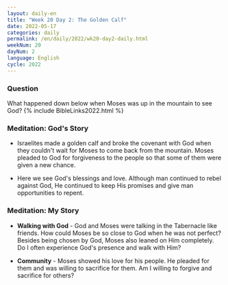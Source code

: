 ```yaml
---
layout: daily-en
title: "Week 20 Day 2: The Golden Calf"
date: 2022-05-17
categories: daily
permalink: /en/daily/2022/wk20-day2-daily.html
weekNum: 20
dayNum: 2
language: English
cycle: 2022
---
```

### Question     
What happened down below when Moses was up in the mountain to see God?
{% include BibleLinks2022.html %} 

### Meditation: God's Story   
+ Israelites made a golden calf and broke the covenant with God when they couldn't wait for Moses to come back from the mountain. Moses pleaded to God for forgiveness to the people so that some of them were given a new chance. 

+ Here we see God's blessings and love. Although man continued to rebel against God, He continued to keep His promises and give man opportunities to repent. 

### Meditation: My Story   
+ **Walking with God** - God and Moses were talking in the Tabernacle like friends. How could Moses be so close to God when he was not perfect? Besides being chosen by God, Moses also leaned on Him completely. Do I often experience God's presence and walk with Him? 

+ **Community** - Moses showed his love for his people. He pleaded for them and was willing to sacrifice for them. Am I willing to forgive and sacrifice for others?
